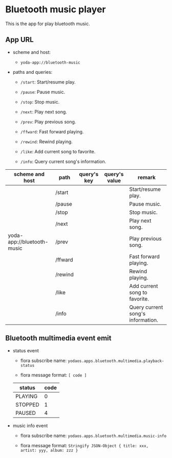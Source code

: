 # Bluetooth music player

This is the app for play bluetooth music.

## App URL

* scheme and host:

  * `yoda-app://bluetooth-music`

* paths and queries:

  * `/start`: Start/resume play.

  * `/pause`: Pause music.

  * `/stop`: Stop music.

  * `/next`: Play next song.

  * `/prev`: Play previous song.

  * `/ffward`: Fast forward playing.

  * `/rewind`: Rewind playing.

  * `/like`: Add current song to favorite.

  * `/info`: Query current song's information.

|scheme and host|path|query's key|query's value|remark|
|---|---|---|---|---|
||/start|||Start/resume play.|
||/pause|||Pause music.|
||/stop|||Stop music.|
||/next|||Play next song.|
|yoda-app://bluetooth-music|/prev|||Play previous song.|
||/ffward|||Fast forward playing.|
||/rewind|||Rewind playing.|
||/like|||Add current song to favorite.|
||/info|||Query current song's information.|

## Bluetooth multimedia event emit

* status event

  * flora subscribe name: `yodaos.apps.bluetooth.multimedia.playback-status`

  * flora message format: `[ code ]`

  |status|code|
  |---|---|
  |PLAYING|0|
  |STOPPED|1|
  |PAUSED|4|

* music info event

  * flora subscribe name: `yodaos.apps.bluetooth.multimedia.music-info`

  * flora message format: ```Stringify JSON-Object { title: xxx, artist: yyy, album: zzz }```
